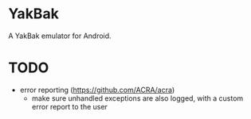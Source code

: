 YakBak
======

A YakBak emulator for Android.

# TODO
- error reporting (https://github.com/ACRA/acra)
    + make sure unhandled exceptions are also logged, with a custom
      error report to the user
